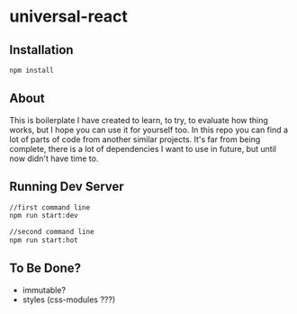 # universal-react

## Installation

```bash
npm install
```

## About

This is boilerplate I have created to learn, to try, to evaluate how thing works, but I hope you can use it for yourself too.
In this repo you can find a lot of parts of code from another similar projects.
It's far from being complete, there is a lot of dependencies I want to use in future, but until now didn't have time to.

## Running Dev Server

```bash
//first command line
npm run start:dev

//second command line
npm run start:hot

```

## To Be Done?

* immutable?
* styles (css-modules ???)
